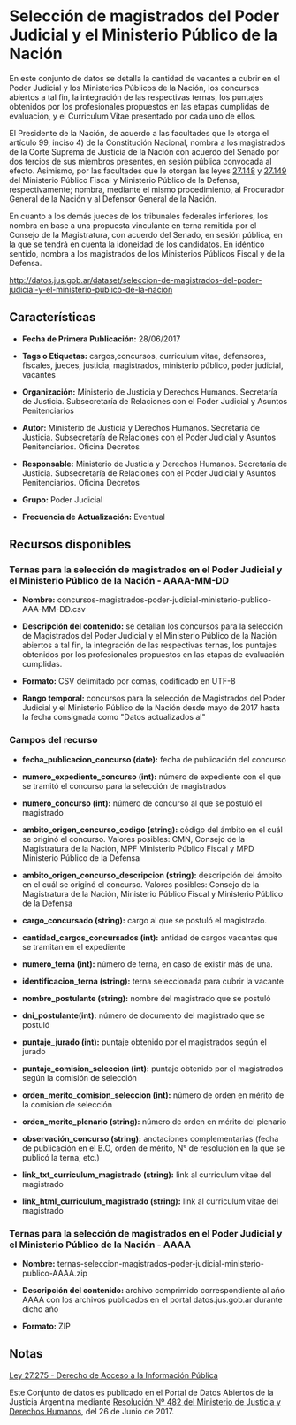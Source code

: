 Selección de magistrados del Poder Judicial y el Ministerio Público de la Nación
================================================================================

En este conjunto de datos se detalla la cantidad de vacantes a cubrir en el Poder Judicial y los Ministerios Públicos de la Nación, los concursos abiertos a tal fin, la integración de las respectivas ternas, los puntajes obtenidos por los profesionales propuestos en las etapas cumplidas de evaluación, y el Curriculum Vitae presentado por cada uno de ellos.

El Presidente de la Nación, de acuerdo a las facultades que le otorga el artículo 99, inciso 4) de la Constitución Nacional, nombra a los magistrados de la Corte Suprema de Justicia de la Nación con acuerdo del Senado por dos tercios de sus miembros presentes, en sesión pública convocada al efecto. Asimismo, por las facultades que le otorgan las leyes [27.148](http://servicios.infoleg.gob.ar/infolegInternet/anexos/245000-249999/248194/texact.htm) y [27.149](http://servicios.infoleg.gob.ar/infolegInternet/anexos/245000-249999/248189/texact.htm) del Ministerio Público Fiscal y Ministerio Público de la Defensa, respectivamente; nombra, mediante el mismo procedimiento, al Procurador General de la Nación y al Defensor General de la Nación.

En cuanto a los demás jueces de los tribunales federales inferiores, los nombra en base a una propuesta vinculante en terna remitida por el Consejo de la Magistratura, con acuerdo del Senado, en sesión pública, en la que se tendrá en cuenta la idoneidad de los candidatos. En idéntico sentido, nombra a los magistrados de los Ministerios Públicos Fiscal y de la Defensa.

http://datos.jus.gob.ar/dataset/seleccion-de-magistrados-del-poder-judicial-y-el-ministerio-publico-de-la-nacion

Características
---------------

-   **Fecha de Primera Publicación:** 28/06/2017

-   **Tags o Etiquetas:** cargos,concursos, curriculum vitae, defensores, fiscales, jueces, justicia, magistrados, ministerio público, poder judicial, vacantes

-   **Organización:** Ministerio de Justicia y Derechos Humanos. Secretaría de Justicia. Subsecretaría de Relaciones con el Poder Judicial y Asuntos Penitenciarios

-   **Autor:** Ministerio de Justicia y Derechos Humanos. Secretaría de Justicia. Subsecretaría de Relaciones con el Poder Judicial y Asuntos Penitenciarios. Oficina Decretos

-   **Responsable:** Ministerio de Justicia y Derechos Humanos. Secretaría de Justicia. Subsecretaría de Relaciones con el Poder Judicial y Asuntos Penitenciarios. Oficina Decretos

-   **Grupo:** Poder Judicial

-   **Frecuencia de Actualización:** Eventual

Recursos disponibles
--------------------

### Ternas para la selección de magistrados en el Poder Judicial y el Ministerio Público de la Nación - AAAA-MM-DD

-   **Nombre:** concursos-magistrados-poder-judicial-ministerio-publico-AAA-MM-DD.csv

-   **Descripción del contenido:** se detallan los concursos para la selección de Magistrados del Poder Judicial y el Ministerio Público de la Nación abiertos a tal fin, la integración de las respectivas ternas, los puntajes obtenidos por los profesionales propuestos en las etapas de evaluación cumplidas.

-   **Formato:** CSV delimitado por comas, codificado en UTF-8

-   **Rango temporal:** concursos para la selección de Magistrados del Poder Judicial y el Ministerio Público de la Nación desde mayo de 2017 hasta la fecha consignada como "Datos actualizados al"

### Campos del recurso

-   **fecha_publicacion_concurso (date):** fecha de publicación del concurso

-   **numero_expediente_concurso (int):** número de expediente con el que se tramitó el concurso para la selección de magistrados

-   **numero_concurso (int):** número de concurso al que se postuló el magistrado

-   **ambito_origen_concurso_codigo (string):** código del ámbito en el cuál se originó el concurso. Valores posibles: CMN, Consejo de la Magistratura de la Nación, MPF Ministerio Público Fiscal y MPD Ministerio Público de la Defensa

-   **ambito_origen_concurso_descripcion (string):** descripción del ámbito en el cuál se originó el concurso. Valores posibles: Consejo de la Magistratura de la Nación, Ministerio Público Fiscal y Ministerio Público de la Defensa

-   **cargo_concursado (string):** cargo al que se postuló el magistrado.

-   **cantidad_cargos_concursados (int):** antidad de cargos vacantes que se tramitan en el expediente

-   **numero_terna (int):** número de terna, en caso de existir más de una.

-   **identificacion_terna (string):** terna seleccionada para cubrir la vacante

-   **nombre_postulante (string):** nombre del magistrado que se postuló

-   **dni_postulante(int):** número de documento del magistrado que se postuló

-   **puntaje_jurado (int):** puntaje obtenido por el magistrados según el jurado

-   **puntaje_comision_seleccion (int):** puntaje obtenido por el magistrados según la comisión de selección

-   **orden_merito_comision_seleccion (int):** número de orden en mérito de la comisión de selección

-   **orden_merito_plenario (string):** número de orden en mérito del plenario

-   **observación_concurso (string):** anotaciones complementarias (fecha de publicación en el B.O, orden de mérito, N° de resolución en la que se publicó la terna, etc.)

-   **link_txt_curriculum_magistrado (string):** link al curriculum vitae del magistrado

-   **link_html_curriculum_magistrado (string):** link al curriculum vitae del magistrado

### Ternas para la selección de magistrados en el Poder Judicial y el Ministerio Público de la Nación - AAAA

- **Nombre:** ternas-seleccion-magistrados-poder-judicial-ministerio-publico-AAAA.zip

- **Descripción del contenido:** archivo comprimido correspondiente al año AAAA con los archivos publicados en el portal datos.jus.gob.ar durante dicho año

- **Formato:** ZIP

Notas
-----

[Ley 27.275 - Derecho de Acceso a la Información Pública]( http://servicios.infoleg.gob.ar/infolegInternet/anexos/265000-269999/265949/norma.htm)

Este Conjunto de datos es publicado en el Portal de Datos Abiertos de la Justicia Argentina mediante [Resolución Nº 482 del Ministerio de Justicia y Derechos Humanos](http://datos.jus.gob.ar/resoluciones/RESOL-2017-482-APN-MJ.pdf), del 26 de Junio de 2017.
